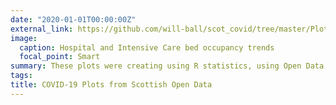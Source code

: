 ```yaml
---
date: "2020-01-01T00:00:00Z"
external_link: https://github.com/will-ball/scot_covid/tree/master/Plots
image:
  caption: Hospital and Intensive Care bed occupancy trends
  focal_point: Smart
summary: These plots were creating using R statistics, using Open Data from the Scottish Government, to help visualise testing, hospitalisations, Intensive Care bed occupancy and more.
tags:
title: COVID-19 Plots from Scottish Open Data
---
```

